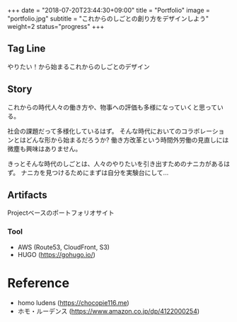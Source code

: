 +++
date = "2018-07-20T23:44:30+09:00"
title = "Portfolio"
image = "portfolio.jpg"
subtitle = "これからのしごとの創り方をデザインしよう"
weight=2
status="progress"
+++

## Tag Line
やりたい！から始まるこれからのしごとのデザイン

## Story
これからの時代人々の働き方や、物事への評価も多様になっていくと思っている。

社会の課題だって多様化しているはず。
そんな時代においてのコラボレーションとはどんな形から始まるだろうか?
働き方改革という時間外労働の見直しには微塵も興味はありません。

きっとそんな時代のしごとは、人々のやりたいを引き出すためのナニカがあるはず。
ナニカを見つけるためにまずは自分を実験台にして...

## Artifacts
Projectベースのポートフォリオサイト

### Tool
- AWS (Route53, CloudFront, S3)
- HUGO (https://gohugo.io/)

# Reference
- homo ludens (https://chocopie116.me)
- ホモ・ルーデンス (https://www.amazon.co.jp/dp/4122000254)
